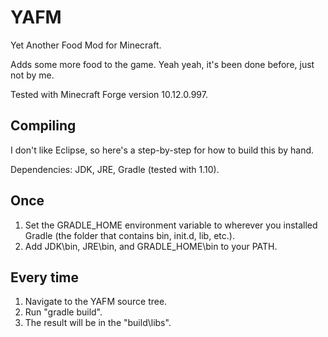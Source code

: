 YAFM
====

Yet Another Food Mod for Minecraft.

Adds some more food to the game.  Yeah yeah, it's been done before, just not by me.

Tested with Minecraft Forge version 10.12.0.997.

Compiling
---------

I don't like Eclipse, so here's a step-by-step for how to build this by hand.

Dependencies: JDK, JRE, Gradle (tested with 1.10).

Once
----
1. Set the GRADLE_HOME environment variable to wherever you installed Gradle (the folder that contains bin, init.d, lib, etc.).
2. Add JDK\bin, JRE\bin, and GRADLE_HOME\bin to your PATH.

Every time
----------
1. Navigate to the YAFM source tree.
2. Run "gradle build".
3. The result will be in the "build\libs".
